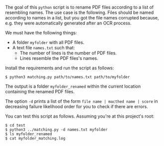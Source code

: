 The goal of this `python` script is to rename PDF files according to a list of resembling names. The use case is the following. Files should be named according to names in a list, but you got the file names corrupted because, e.g. they were automatically generated after an OCR process.

We must have the following things:

- A folder `myfolder` with all PDF files.
- A text file `names.txt` such that: 
  * The number of lines is the number of PDF files.
  * Lines resemble the PDF files's names. 

Install the requirements and run the script as follows:

```
$ python3 matching.py path/to/names.txt path/to/myfolder
```

The output is a folder `myfolder_renamed` within the current location containing the renamed PDF files.

The option `-d` prints a list of the form `file name | macthed name | score` in decreasing failure likelihood order for you to check if there are errors.

You can test this script as follows. Assuming you're at this project's root:

```
$ cd test
$ python3 ../matching.py -d names.txt myfolder
$ ls myfolder_renamed
$ cat myfolder_matching.log
```